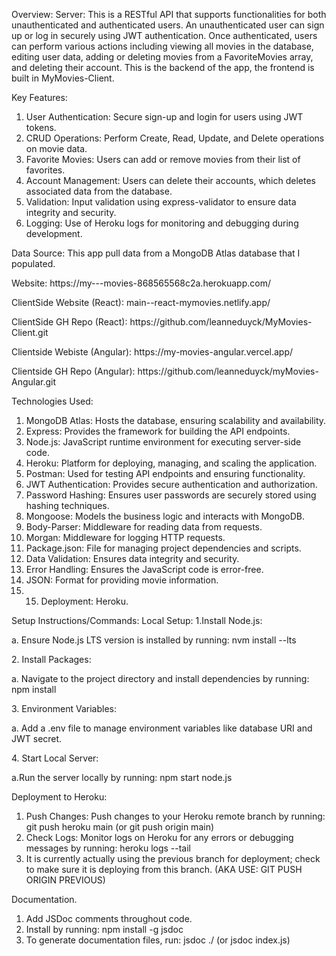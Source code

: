 Overview:
Server: This is a RESTful API that supports functionalities for both unauthenticated and authenticated users. An unauthenticated user can sign up or log in securely using JWT authentication. Once authenticated, users can perform various actions including viewing all movies in the database, editing user data, adding or deleting movies from a FavoriteMovies array, and deleting their account. This is the backend of the app, the frontend is built in MyMovies-Client.

Key Features:

1. User Authentication: Secure sign-up and login for users using JWT tokens.
2. CRUD Operations: Perform Create, Read, Update, and Delete operations on movie data.
3. Favorite Movies: Users can add or remove movies from their list of favorites.
4. Account Management: Users can delete their accounts, which deletes associated data from the database.
5. Validation: Input validation using express-validator to ensure data integrity and security.
6. Logging: Use of Heroku logs for monitoring and debugging during development.

Data Source:
This app pull data from a MongoDB Atlas database that I populated.

<p>Website: https://my---movies-868565568c2a.herokuapp.com/</p>
<p>ClientSide Website (React): main--react-mymovies.netlify.app/</p>
<p>ClientSide GH Repo (React): https://github.com/leanneduyck/MyMovies-Client.git</p>
<p>Clientside Webiste (Angular): https://my-movies-angular.vercel.app/</p>
<p>Clientside GH Repo (Angular): https://github.com/leanneduyck/myMovies-Angular.git</p>

Technologies Used:

1. MongoDB Atlas: Hosts the database, ensuring scalability and availability.
2. Express: Provides the framework for building the API endpoints.
3. Node.js: JavaScript runtime environment for executing server-side code.
4. Heroku: Platform for deploying, managing, and scaling the application.
5. Postman: Used for testing API endpoints and ensuring functionality.
6. JWT Authentication: Provides secure authentication and authorization.
7. Password Hashing: Ensures user passwords are securely stored using hashing techniques.
8. Mongoose: Models the business logic and interacts with MongoDB.
9. Body-Parser: Middleware for reading data from requests.
10. Morgan: Middleware for logging HTTP requests.
11. Package.json: File for managing project dependencies and scripts.
12. Data Validation: Ensures data integrity and security.
13. Error Handling: Ensures the JavaScript code is error-free.
14. JSON: Format for providing movie information.
15. 15. Deployment: Heroku.

Setup Instructions/Commands:
Local Setup:
1.Install Node.js:

  <p>a. Ensure Node.js LTS version is installed by running: nvm install --lts</p>
<p>2. Install Packages:</p> 
  <p>a. Navigate to the project directory and install dependencies by running: npm install</p>
<p>3. Environment Variables:</p> 
  <p>a. Add a .env file to manage environment variables like database URI and JWT secret.</p> 
<p>4. Start Local Server:</p> 
  <p>a.Run the server locally by running: npm start node.js</p>

Deployment to Heroku:

1. Push Changes: Push changes to your Heroku remote branch by running: git push heroku main (or git push origin main)
2. Check Logs: Monitor logs on Heroku for any errors or debugging messages by running: heroku logs --tail
3. It is currently actually using the previous branch for deployment; check to make sure it is deploying from this branch. (AKA USE: GIT PUSH ORIGIN PREVIOUS)

Documentation.

1. Add JSDoc comments throughout code.
2. Install by running: npm install -g jsdoc
3. To generate documentation files, run: jsdoc ./ (or jsdoc index.js)
